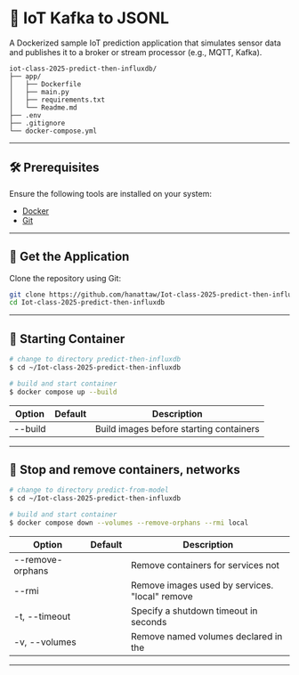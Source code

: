 # 📡 IoT Kafka to JSONL

A Dockerized sample IoT prediction application that simulates sensor data and publishes it to a broker or stream processor (e.g., MQTT, Kafka).

```
iot-class-2025-predict-then-influxdb/
├── app/
│   ├── Dockerfile
│   ├── main.py
│   ├── requirements.txt
│   └── Readme.md
├── .env
├── .gitignore
└── docker-compose.yml
```

---

## 🛠️ Prerequisites

Ensure the following tools are installed on your system:

* [Docker](https://docs.docker.com/get-docker/)
* [Git](https://git-scm.com/downloads)

---

## 🚀 Get the Application

Clone the repository using Git:

```bash
git clone https://github.com/hanattaw/Iot-class-2025-predict-then-influxdb
cd Iot-class-2025-predict-then-influxdb
```

---

## 💾 **Starting Container**
```bash
# change to directory predict-then-influxdb
$ cd ~/Iot-class-2025-predict-then-influxdb

# build and start container
$ docker compose up --build 

```
|Option	|Default	|Description|
|--|--|--|
|--build		| |Build images before starting containers|

---


## 💾 **Stop and remove containers, networks**
```bash
# change to directory predict-from-model
$ cd ~/Iot-class-2025-predict-then-influxdb

# build and start container
$ docker compose down --volumes --remove-orphans --rmi local

```

|Option	|Default	|Description|
|--|--|--|
|--remove-orphans		| |Remove containers for services not |defined in the Compose file|
|--rmi		| |Remove images used by services. "local" remove |only images that don't have a custom tag ("local"||"all")|
|-t, --timeout		| |Specify a shutdown timeout in seconds|
|-v, --volumes		| |Remove named volumes declared in the |"volumes" section of the Compose file and anonymous |volumes attached to containers|

---